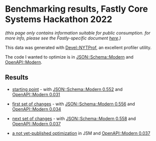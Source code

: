 # Benchmarking results, Fastly Core Systems Hackathon 2022

_(this page only contains information suitable for public consumption. for more info, please see the
Fastly-specific document [here](...).)_

This data was generated with [Devel::NYTProf](https://metacpan.org/pod/Devel::NYTProf), an excellent profiler utility.

The code I wanted to optimize is in [JSON::Schema::Modern](https://metacpan.org/pod/JSON::Schema::Modern)
and [OpenAPI::Modern](https://metacpan.org/pod/OpenAPI::Modern).

## Results

* [starting point](hackathon-2022/jsm-0.552-om-0.031/nytprof) - with
[JSON::Schema::Modern 0.552](https://metacpan.org/release/ETHER/JSON-Schema-Modern-0.552/changes)
and
[OpenAPI::Modern 0.031](https://metacpan.org/release/ETHER/OpenAPI-Modern-0.031/changes)

* [first set of changes](hackathon-2022/jsm-0.556-om-0.034/nytprof) - with
[JSON::Schema::Modern 0.556](https://metacpan.org/release/ETHER/JSON-Schema-Modern-0.556/changes)
and
[OpenAPI::Modern 0.034](https://metacpan.org/release/ETHER/OpenAPI-Modern-0.034/changes)

* [next set of changes](hackathon-2022/jsm-0.558-om-0.037/nytprof) - with
[JSON::Schema::Modern 0.558](https://metacpan.org/release/ETHER/JSON-Schema-Modern-0.558/changes)
and [OpenAPI::Modern 0.037](https://metacpan.org/release/ETHER/OpenAPI-Modern-0.037/changes)

* [a not yet-published optimization](hackathon-2022/jsm-0.558-plus-no-annotations-om-0.037/nytprof)
in JSM and [OpenAPI::Modern 0.037](https://metacpan.org/release/ETHER/OpenAPI-Modern-0.037/changes)



